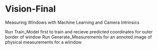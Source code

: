 # Vision-Final
Measuring Windows with Machine Learning and Camera Intrinsics

Run Train_Model first to train and recieve predicted coordinates for outer border of window
Run Generate_Measurements for an annoted image of physical measurements for a wiindow
